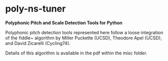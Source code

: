 # poly-ns-tuner
**Polyphonic Pitch and Scale Detection Tools for Python**

Polyphonic pitch detection tools represented here follow a loose integration of the fiddle~ algorithm by Miller Puckette (UCSD), Theodore Apel (UCSD), and David Zicarelli (Cycling74).

Details of this algorithm is available in the pdf within the misc folder.
